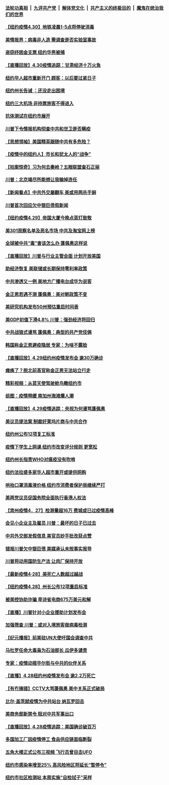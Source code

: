 

####  [法轮功真相](../../../../basic/blob/master/README.md?t=05010131) &nbsp;|&nbsp; [九评共产党](../../../../9ping.md/blob/master/README.md?t=05010131) &nbsp;|&nbsp; [解体党文化](../../../../jtdwh.md/blob/master/README.md?t=05010131)  &nbsp;|&nbsp; [共产主义的终极目的](../../../../gczydzjmd.md/blob/master/README.md?t=05010131) &nbsp;|&nbsp; [魔鬼在统治我们的世界](../../../../mgztzwmdsj.md/blob/master/README.md?t=05010131) 

#### [【纽约疫情4.30】地铁凌晨1-5点将停驶消毒](../pages/nsc412/n12072756.md?t=05010131) 

#### [美情报界：病毒非人造 需调查是否实验室事故](../pages/nsc412/n12073400.md?t=05010131) 

#### [盗窃纾困金支票 纽约华男被捕](../pages/nsc412/n12071868.md?t=05010131) 

#### [【直播回放】4.30疫情追踪：甘肃经济十万火急](../pages/nsc412/n12072832.md?t=05010131) 

#### [纽约华人超市重新开门  顾客：以后要过紧日子](../pages/nsc412/n12071872.md?t=05010131) 

#### [纽约州长告诫 ：还没走出困境](../pages/nsc412/n12071897.md?t=05010131) 

#### [纽约三大机场  非持票旅客不得进入](../pages/nsc412/n12071912.md?t=05010131) 

#### [抗体测试在纽约市展开](../pages/nsc412/n12071920.md?t=05010131) 

#### [川普下令情报机构彻查中共和世卫是否瞒疫](../pages/nsc412/n12070921.md?t=05010131) 

#### [【思想领袖】美国精英跟随中共有多危险？](../pages/nsc412/n12025291.md?t=05010131) 

#### [【疫情中的纽约人】市长和犹太人的“战争”](../pages/nsc412/n12071740.md?t=05010131) 

#### [【拍案惊奇】习为何去秦岭？五眼联盟查石正丽](../pages/nsc412/n12071484.md?t=05010131) 

#### [川普：北京竭尽所能想让我输掉连任](../pages/nsc412/n12071627.md?t=05010131) 

#### [【新闻看点】中共外交屡翻车 美或用两杀手锏](../pages/nsc412/n12070830.md?t=05010131) 

#### [川普首次回应欠中银巨债假新闻](../pages/nsc412/n12071170.md?t=05010131) 

#### [【纽约疫情4.29】帝国大厦今晚点蓝灯致敬](../pages/nsc412/n12069759.md?t=05010131) 

#### [美301观察名单及恶名市场 中共及淘宝网上榜](../pages/nsc412/n12071117.md?t=05010131) 

#### [全球被中共“毒”害该怎么办 蓬佩奥这样说](../pages/nsc412/n12070958.md?t=05010131) 

#### [【直播回放】川普与行业主管会面 计划开放美国](../pages/nsc412/n12070939.md?t=05010131) 

#### [助经济恢复 美联储或长期保持零利率政策](../pages/nsc412/n12070700.md?t=05010131) 

#### [中共渗透又一例 美地方广播电台成华为说客](../pages/nsc412/n12070367.md?t=05010131) 

#### [金正恩若遇不测 蓬佩奥：美对朝政策不变](../pages/nsc412/n12070785.md?t=05010131) 

#### [美研究机构发布50州预估重启时间表](../pages/nsc412/n12068668.md?t=05010131) 

#### [美GDP初值下滑4.8% 川普：强劲经济将回归](../pages/nsc412/n12070620.md?t=05010131) 

#### [中共战狼式谩骂 蓬佩奥：典型的共产党伎俩](../pages/nsc412/n12070633.md?t=05010131) 

#### [韩国称金正恩避疫隐居 专家：为啥不露脸](../pages/nsc412/n12070596.md?t=05010131) 

#### [【直播回放】4.29纽约州疫情发布会 逾30万确诊](../pages/nsc412/n12070506.md?t=05010131) 

#### [瘫痪了？脱北前高官称金正恩无法站立行走](../pages/nsc412/n12070470.md?t=05010131) 

#### [精彩视频：从蓝天使驾驶舱鸟瞰纽约市](../pages/nsc412/n12070320.md?t=05010131) 

#### [组图：疫情稍缓 南加州海滩爆人潮](../pages/nsc412/n12069344.md?t=05010131) 

#### [【直播回放】4.29疫情追踪：央视为何谩骂蓬佩奥](../pages/nsc412/n12070041.md?t=05010131) 

#### [美议员提法案 制裁好莱坞片商与中共合作](../pages/nsc412/n12069038.md?t=05010131) 

#### [纽约州公布12项复工标准](../pages/nsc412/n12069086.md?t=05010131) 

#### [疫情下学生上网课  纽约市改变评分规则  更宽松](../pages/nsc412/n12069137.md?t=05010131) 

#### [纽约州长指责WHO对瘟疫没有吹哨](../pages/nsc412/n12069091.md?t=05010131) 

#### [纽约法拉盛多家华人超市重开或提供网购](../pages/nsc412/n12069140.md?t=05010131) 

#### [哄抬口罩消毒液价格  纽约市消费者保护局继续严打](../pages/nsc412/n12069132.md?t=05010131) 

#### [美两党议员促国务院全面执行香港人权法](../pages/nsc412/n12068873.md?t=05010131) 

#### [【宾州疫情4．27】检测量超16万 费城或已过疫情高峰](../pages/nsc412/n12068865.md?t=05010131) 

#### [会见小企业主及雇员 川普：最坏的日子已过去](../pages/nsc412/n12068641.md?t=05010131) 

#### [中共外交部发假信息 美官员妙手批改获点赞](../pages/nsc412/n12068627.md?t=05010131) 

#### [错报川普欠中银巨债 美媒承认未按事实报导](../pages/nsc412/n12068334.md?t=05010131) 

#### [川普将动用国防生产法 让肉厂保持开放](../pages/nsc412/n12068438.md?t=05010131) 

#### [【最新疫情4·28】美死亡人数超过越战](../pages/nsc412/n12066045.md?t=05010131) 

#### [【纽约疫情4.28】州长公布12项重启标准](../pages/nsc412/n12067247.md?t=05010131) 

#### [被美控协助诈骗 卑诗省电商675万美元和解](../pages/nsc412/n12066368.md?t=05010131) 

#### [【直播】川普针对小企业援助计划发布会](../pages/nsc412/n12068118.md?t=05010131) 

#### [加强筛查 川普：或对入境旅客做病毒检测](../pages/nsc412/n12068114.md?t=05010131) 

#### [【纪元播报】前美驻UN大使吁国会调查中共](../pages/nsc412/n12067876.md?t=05010131) 

#### [马杜罗任命大毒枭为石油部长 瓜伊多谴责](../pages/nsc412/n12067934.md?t=05010131) 

#### [专家：疫情动摇华尔街与中共的伙伴关系](../pages/nsc412/n12065101.md?t=05010131) 

#### [【直播】4.28纽约州疫情发布会 逾2.2万死亡](../pages/nsc412/n12067892.md?t=05010131) 

#### [【有冇搞错】CCTV大骂蓬佩奥 美中关系正式破局](../pages/nsc412/n12067886.md?t=05010131) 

#### [比尔·盖茨就疫情为中共站台 纳瓦罗回击](../pages/nsc412/n12067730.md?t=05010131) 

#### [美商务部新禁令 阻对中共军事出口](../pages/nsc412/n12067379.md?t=05010131) 

#### [【直播回放】4.28疫情追踪：美国确诊破百万](../pages/nsc412/n12067332.md?t=05010131) 

#### [多国加工厂因疫情停工 食品供应链面临断裂](../pages/nsc412/n12066731.md?t=05010131) 

#### [五角大楼正式公布三视频 飞行员曾目击UFO](../pages/nsc412/n12066456.md?t=05010131) 

#### [纽约市感染率增至25% 高风险地区将延长“暂停令”](../pages/nsc412/n12066565.md?t=05010131) 

#### [纽约市社区检测站 本周实施“自检拭子”采样](../pages/nsc412/n12066560.md?t=05010131) 

